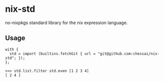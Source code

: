 # nix-std

no-nixpkgs standard library for the nix expression language.

## Usage

```
with {
  std = import (builtins.fetchGit { url = "git@github.com:chessai/nix-std"; });
};

>>> std.list.filter std.even [1 2 3 4]
[ 2 4 ]
```
